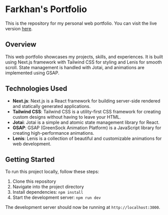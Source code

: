 # Farkhan's Portfolio

This is the repository for my personal web portfolio. You can visit the live version [here](https://farkhanmhd.vercel.app/).

## Overview

This web portfolio showcases my projects, skills, and experiences. It is built using Next.js framework with Tailwind CSS for styling and Lenis for smooth scroll. State management is handled with Jotai, and animations are implemented using GSAP.

## Technologies Used

- **Next.js**: Next.js is a React framework for building server-side rendered and statically generated applications.
- **Tailwind CSS**: Tailwind CSS is a utility-first CSS framework for creating custom designs without having to leave your HTML.
- **Jotai**: Jotai is a simple and atomic state management library for React.
- **GSAP**: GSAP (GreenSock Animation Platform) is a JavaScript library for creating high-performance animations.
- **Lenis**: Lenis is a collection of beautiful and customizable animations for web development.

## Getting Started

To run this project locally, follow these steps:

1. Clone this repository
2. Navigate into the project directory
3. Install dependencies: `npm install`
4. Start the development server: `npm run dev`

The development server should now be running at `http://localhost:3000`.
